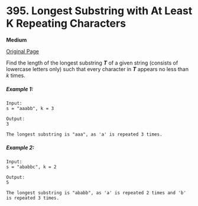 # 395. Longest Substring with At Least K Repeating Characters

**Medium**

[Original Page](https://leetcode.com/problems/longest-substring-with-at-least-k-repeating-characters/)

Find the length of the longest substring ___T___ of a given string (consists of lowercase letters only) such that every character in ___T___ appears no less than _k_ times.

##### Example 1:
```
Input:
s = "aaabb", k = 3

Output:
3

The longest substring is "aaa", as 'a' is repeated 3 times.
```

##### Example 2:
```
Input:
s = "ababbc", k = 2

Output:
5

The longest substring is "ababb", as 'a' is repeated 2 times and 'b' is repeated 3 times.
```
